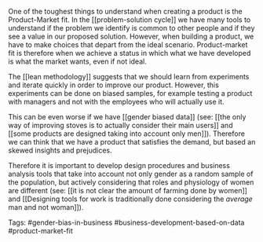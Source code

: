 One of the toughest things to understand when creating a product is the Product-Market fit. In the [[problem-solution cycle]] we have many tools to understand if the problem we identify is common to other people and if they see a value in our proposed solution. However, when building a product, we have to make choices that depart from the ideal scenario. Product-market fit is therefore when we achieve a status in which what we have developed is what the market wants, even if not ideal. 

The [[lean methodology]] suggests that we should learn from experiments and iterate quickly in order to improve our product. However, this experiments can be done on biased samples, for example testing a product with managers and not with the employees who will actually use it. 

This can be even worse if we have [[gender biased data]] (see: [[the only way of improving stoves is to actually consider their main users]] and [[some products are designed taking into account only men]]). Therefore we can think that we have a product that satisfies the demand, but based an skewed insights and prejudices. 

Therefore it is important to develop design procedures and business analysis tools that take into account not only gender as a random sample of the population, but actively considering that roles and physiology of women are different (see: [[it is not clear the amount of farming done by women]] and [[Designing tools for work is traditionally done considering the *average* man and not woman]]). 

Tags: #gender-bias-in-business #business-development-based-on-data #product-market-fit 
